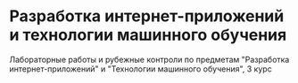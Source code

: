 # Разработка интернет-приложений и технологии машинного обучения
Лабораторные работы и рубежные контроли по предметам "Разработка интернет-приложений" и "Технологии машинного обучения", 3 курс
